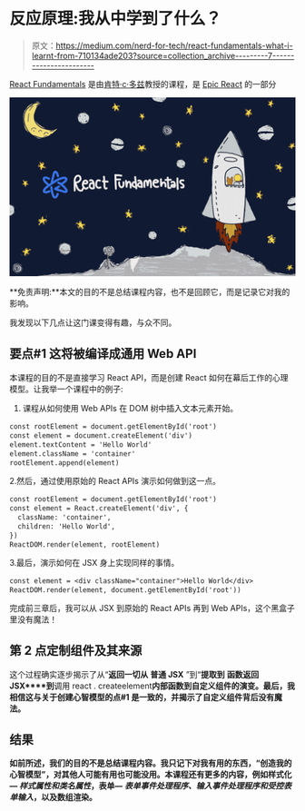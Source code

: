 # 反应原理:我从中学到了什么？

> 原文：<https://medium.com/nerd-for-tech/react-fundamentals-what-i-learnt-from-710134ade203?source=collection_archive---------7----------------------->

[React Fundamentals](https://epicreact.dev/learn) 是由[肯特·c·多兹](https://twitter.com/kentcdodds)教授的课程，是 [Epic React](https://epicreact.dev/learn) 的一部分

![](img/d3bd4a123abe9a78ccde45e1d264d4a2.png)

**免责声明:**本文的目的不是总结课程内容，也不是回顾它，而是记录它对我的影响。

我发现以下几点让这门课变得有趣，与众不同。

## **要点#1 这将被编译成通用 Web API**

本课程的目的不是直接学习 React API，而是创建 React 如何在幕后工作的心理模型。让我举一个课程中的例子:

1.  课程从如何使用 Web APIs 在 DOM 树中插入文本元素开始。

```
const rootElement = document.getElementById('root')
const element = document.createElement('div')
element.textContent = 'Hello World'
element.className = 'container'
rootElement.append(element)
```

2.然后，通过使用原始的 React APIs 演示如何做到这一点。

```
const rootElement = document.getElementById('root')
const element = React.createElement('div', {
  className: 'container',
  children: 'Hello World',
})
ReactDOM.render(element, rootElement)
```

3.最后，演示如何在 JSX 身上实现同样的事情。

```
const element = <div className="container">Hello World</div>
ReactDOM.render(element, document.getElementById('root'))
```

完成前三章后，我可以从 JSX 到原始的 React APIs 再到 Web APIs，这个黑盒子里没有魔法！

## **第 2 点**定制组件及其来源

这个过程确实逐步揭示了从“**返回一切从** **普通 JSX** ”到“**提取到** **函数返回 JSX****到**调用 react . createelement****内部函数到**自定义组件的演变。**最后，我相信这与关于创建心智模型的**点#1** 是一致的，并揭示了**自定义组件**背后没有魔法。****

## **结果**

**如前所述，我们的目的不是总结课程内容。我只记下对我有用的东西，“创造我的心智模型”，对其他人可能有用也可能没用。本课程还有更多的内容，例如样式化— *样式属性和类名属性*，表单— *表单事件处理程序、输入事件处理程序和受控表单输入*，以及数组渲染。**
